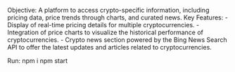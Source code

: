 Objective:  A platform to access crypto-specific information, including pricing data, price trends through charts, and curated news.
Key Features:
    - Display of real-time pricing details for multiple cryptocurrencies.
    - Integration of price charts to visualize the historical performance of cryptocurrencies.
    - Crypto news section powered by the Bing News Search API to offer the latest updates and articles related to cryptocurrencies.

Run:
  npm i 
  npm start
